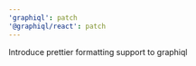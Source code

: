 ```yaml
---
'graphiql': patch
'@graphiql/react': patch
---
```


Introduce prettier formatting support to graphiql

